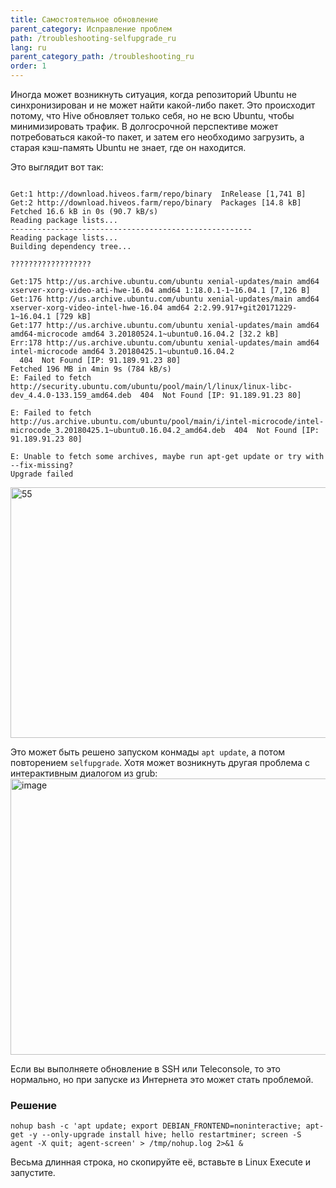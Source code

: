 ```yaml
---
title: Самостоятельное обновление
parent_category: Исправление проблем
path: /troubleshooting-selfupgrade_ru
lang: ru
parent_category_path: /troubleshooting_ru
order: 1
---
```


Иногда может возникнуть ситуация, когда репозиторий Ubuntu не синхронизирован и не может найти какой-либо пакет. Это происходит потому, что Hive обновляет только себя, но не всю Ubuntu, чтобы минимизировать трафик. В долгосрочной перспективе может потребоваться какой-то пакет, и затем его необходимо загрузить, а старая кэш-память Ubuntu не знает, где он находится.

Это выглядит вот так:
<pre><code>
Get:1 http://download.hiveos.farm/repo/binary  InRelease [1,741 B]
Get:2 http://download.hiveos.farm/repo/binary  Packages [14.8 kB]
Fetched 16.6 kB in 0s (90.7 kB/s)
Reading package lists...
------------------------------------------------------
Reading package lists...
Building dependency tree...

??????????????????

Get:175 http://us.archive.ubuntu.com/ubuntu xenial-updates/main amd64 xserver-xorg-video-ati-hwe-16.04 amd64 1:18.0.1-1~16.04.1 [7,126 B]
Get:176 http://us.archive.ubuntu.com/ubuntu xenial-updates/main amd64 xserver-xorg-video-intel-hwe-16.04 amd64 2:2.99.917+git20171229-1~16.04.1 [729 kB]
Get:177 http://us.archive.ubuntu.com/ubuntu xenial-updates/main amd64 amd64-microcode amd64 3.20180524.1~ubuntu0.16.04.2 [32.2 kB]
Err:178 http://us.archive.ubuntu.com/ubuntu xenial-updates/main amd64 intel-microcode amd64 3.20180425.1~ubuntu0.16.04.2
  404  Not Found [IP: 91.189.91.23 80]
Fetched 196 MB in 4min 9s (784 kB/s)
E: Failed to fetch http://security.ubuntu.com/ubuntu/pool/main/l/linux/linux-libc-dev_4.4.0-133.159_amd64.deb  404  Not Found [IP: 91.189.91.23 80]

E: Failed to fetch http://us.archive.ubuntu.com/ubuntu/pool/main/i/intel-microcode/intel-microcode_3.20180425.1~ubuntu0.16.04.2_amd64.deb  404  Not Found [IP: 91.189.91.23 80]

E: Unable to fetch some archives, maybe run apt-get update or try with --fix-missing?
Upgrade failed
</code></pre>
<img src="https://lbd.hiveos.farm/kbase/images/forum/d708a239fd934c9332e8274052a610939e6e8a66_2_690x401.png" alt="55" width="690" height="401" class="d-lazyload">

Это может быть решено запуском конмады `apt update`, а потом повторением `selfupgrade`.
Хотя может возникнуть другая проблема с интерактивным диалогом из grub:
<img src="https://lbd.hiveos.farm/kbase/images/forum/0e0fc90430c2664fcbac3c18e20da11447a524d3.png" alt="image" width="631" height="442" class="d-lazyload">

Если вы выполняете обновление в SSH или Teleconsole, то это нормально, но при запуске из Интернета это может стать проблемой.

### Решение
`nohup bash -c 'apt update; export DEBIAN_FRONTEND=noninteractive; apt-get -y --only-upgrade install hive; hello restartminer; screen -S agent -X quit; agent-screen' > /tmp/nohup.log 2>&1 &`

Весьма длинная строка, но скопируйте её, вставьте в Linux Execute и запустите.
